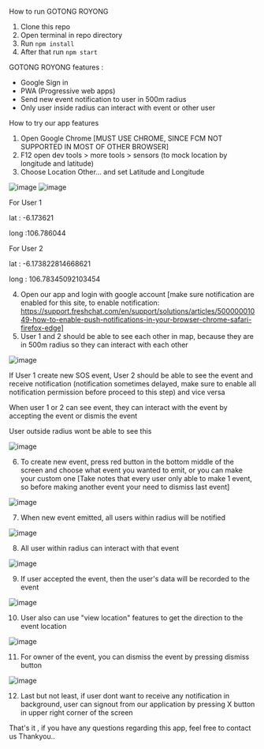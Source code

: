How to run GOTONG ROYONG
1. Clone this repo
2. Open terminal in repo directory
3. Run `npm install`
4. After that run `npm start`

GOTONG ROYONG features :
- Google Sign in
- PWA (Progressive web apps)
- Send new event notification to user in 500m radius
- Only user inside radius can interact with event or other user

How to try our app features
1. Open Google Chrome [MUST USE CHROME, SINCE FCM NOT SUPPORTED IN MOST OF OTHER BROWSER]
2. F12 open dev tools > more tools > sensors (to mock location by longitude and latitude)
3. Choose Location Other... and set Latitude and Longitude

![image](https://user-images.githubusercontent.com/54787376/187055894-8c1705db-1766-42b0-b9c2-1caaebaa968c.png)
![image](https://user-images.githubusercontent.com/54787376/187055908-07784573-81d2-4ee6-bf1a-d2835bdb12a8.png)

For User 1

lat : -6.173621

long :106.786044

For User 2

lat : -6.173822814668621

long : 106.78345092103454

4. Open our app and login with google account [make sure notification are enabled for this site, to enable notification: https://support.freshchat.com/en/support/solutions/articles/50000001049-how-to-enable-push-notifications-in-your-browser-chrome-safari-firefox-edge]
5. User 1 and 2 should be able to see each other in map, because they are in 500m radius so they can interact with each other

![image](https://user-images.githubusercontent.com/54787376/187055913-4ee70d75-2382-4b28-8b5e-aef3ab25c088.png)

If User 1 create new SOS event, User 2 should be able to see the event and receive notification (notification sometimes delayed, make sure to enable all notification permission before proceed to this step) and vice versa

When user 1 or 2 can see event, they can interact with the event by accepting the event or dismis the event

User outside radius wont be able to see this

![image](https://user-images.githubusercontent.com/54787376/187055926-d370115b-c5ff-4537-bc4b-079ff9467e4e.png)

6. To create new event, press red button in the bottom middle of the screen and choose what event you wanted to emit,  or you can make your custom one  [Take notes that every user only able to make 1 event, so before making another event your need to dismiss last event]

![image](https://user-images.githubusercontent.com/54787376/187055933-562608ea-e60a-4e1e-9b0c-35e271bd9972.png)

7. When new event emitted, all users within radius will be notified

![image](https://user-images.githubusercontent.com/54787376/187055953-cf3739a1-4d38-4f08-bde5-be95edbc884e.png)

8. All user within radius can interact with that event

![image](https://user-images.githubusercontent.com/54787376/187055961-305e214b-01d5-4a07-bab0-cd70970634bc.png)

9. If user accepted the event, then the user's data will be recorded to the event

![image](https://user-images.githubusercontent.com/54787376/187055964-1058a675-ac49-4bc3-86bb-3932183e8f5c.png)

10. User also can use "view location" features to get the direction to the event location

![image](https://user-images.githubusercontent.com/54787376/187055968-c55bd933-4c9c-4ff3-b3ec-e603db8c8a52.png)

11. For owner of the event, you can dismiss the event by pressing dismiss button

![image](https://user-images.githubusercontent.com/54787376/187055973-168e053f-02b2-4b65-8e60-f172c16a229a.png)

12. Last but not least, if user dont want to receive any notification in background, user can signout from our application by pressing X button in upper right corner of  the screen

That's it , if you have any questions regarding this app, feel free to contact us
Thankyou..
